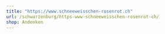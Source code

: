 ```yaml
---
title: "https://www.schneeweisschen-rosenrot.ch"
url: /schwarzenburg/https-www-schneeweisschen-rosenrot-ch/
shop: Andenken
---
```


